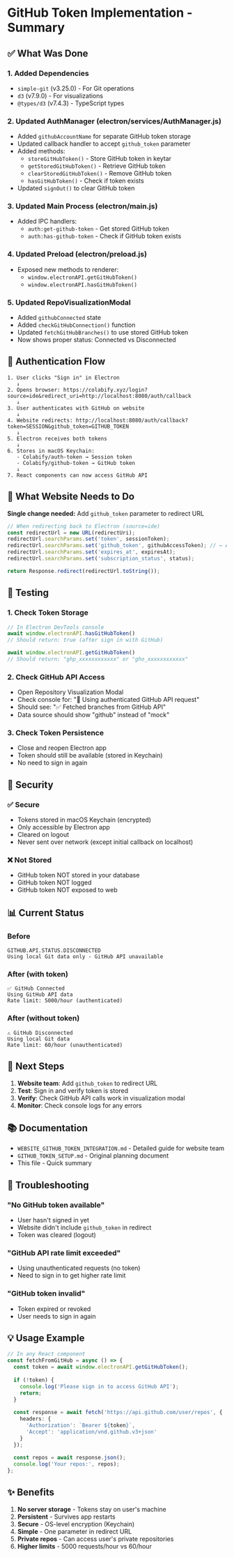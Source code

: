 # GitHub Token Implementation - Summary

## ✅ What Was Done

### 1. Added Dependencies
- `simple-git` (v3.25.0) - For Git operations
- `d3` (v7.9.0) - For visualizations
- `@types/d3` (v7.4.3) - TypeScript types

### 2. Updated AuthManager (electron/services/AuthManager.js)
- Added `githubAccountName` for separate GitHub token storage
- Updated callback handler to accept `github_token` parameter
- Added methods:
  - `storeGitHubToken()` - Store GitHub token in keytar
  - `getStoredGitHubToken()` - Retrieve GitHub token
  - `clearStoredGitHubToken()` - Remove GitHub token
  - `hasGitHubToken()` - Check if token exists
- Updated `signOut()` to clear GitHub token

### 3. Updated Main Process (electron/main.js)
- Added IPC handlers:
  - `auth:get-github-token` - Get stored GitHub token
  - `auth:has-github-token` - Check if GitHub token exists

### 4. Updated Preload (electron/preload.js)
- Exposed new methods to renderer:
  - `window.electronAPI.getGitHubToken()`
  - `window.electronAPI.hasGitHubToken()`

### 5. Updated RepoVisualizationModal
- Added `githubConnected` state
- Added `checkGitHubConnection()` function
- Updated `fetchGitHubBranches()` to use stored GitHub token
- Now shows proper status: Connected vs Disconnected

## 🔄 Authentication Flow

```
1. User clicks "Sign in" in Electron
   ↓
2. Opens browser: https://colabify.xyz/login?source=ide&redirect_uri=http://localhost:8080/auth/callback
   ↓
3. User authenticates with GitHub on website
   ↓
4. Website redirects: http://localhost:8080/auth/callback?token=SESSION&github_token=GITHUB_TOKEN
   ↓
5. Electron receives both tokens
   ↓
6. Stores in macOS Keychain:
   - Colabify/auth-token → Session token
   - Colabify/github-token → GitHub token
   ↓
7. React components can now access GitHub API
```

## 📝 What Website Needs to Do

**Single change needed:** Add `github_token` parameter to redirect URL

```javascript
// When redirecting back to Electron (source=ide)
const redirectUrl = new URL(redirectUri);
redirectUrl.searchParams.set('token', sessionToken);
redirectUrl.searchParams.set('github_token', githubAccessToken); // ← ADD THIS
redirectUrl.searchParams.set('expires_at', expiresAt);
redirectUrl.searchParams.set('subscription_status', status);

return Response.redirect(redirectUrl.toString());
```

## 🧪 Testing

### 1. Check Token Storage
```javascript
// In Electron DevTools console
await window.electronAPI.hasGitHubToken()
// Should return: true (after sign in with GitHub)

await window.electronAPI.getGitHubToken()
// Should return: "ghp_xxxxxxxxxxxx" or "gho_xxxxxxxxxxxx"
```

### 2. Check GitHub API Access
- Open Repository Visualization Modal
- Check console for: "🔐 Using authenticated GitHub API request"
- Should see: "✅ Fetched branches from GitHub API"
- Data source should show "github" instead of "mock"

### 3. Check Token Persistence
- Close and reopen Electron app
- Token should still be available (stored in Keychain)
- No need to sign in again

## 🔐 Security

### ✅ Secure
- Tokens stored in macOS Keychain (encrypted)
- Only accessible by Electron app
- Cleared on logout
- Never sent over network (except initial callback on localhost)

### ❌ Not Stored
- GitHub token NOT stored in your database
- GitHub token NOT logged
- GitHub token NOT exposed to web

## 📊 Current Status

### Before
```
GITHUB.API.STATUS.DISCONNECTED
Using local Git data only - GitHub API unavailable
```

### After (with token)
```
✅ GitHub Connected
Using GitHub API data
Rate limit: 5000/hour (authenticated)
```

### After (without token)
```
⚠️ GitHub Disconnected
Using local Git data
Rate limit: 60/hour (unauthenticated)
```

## 🚀 Next Steps

1. **Website team**: Add `github_token` to redirect URL
2. **Test**: Sign in and verify token is stored
3. **Verify**: Check GitHub API calls work in visualization modal
4. **Monitor**: Check console logs for any errors

## 📚 Documentation

- `WEBSITE_GITHUB_TOKEN_INTEGRATION.md` - Detailed guide for website team
- `GITHUB_TOKEN_SETUP.md` - Original planning document
- This file - Quick summary

## 🐛 Troubleshooting

### "No GitHub token available"
- User hasn't signed in yet
- Website didn't include `github_token` in redirect
- Token was cleared (logout)

### "GitHub API rate limit exceeded"
- Using unauthenticated requests (no token)
- Need to sign in to get higher rate limit

### "GitHub token invalid"
- Token expired or revoked
- User needs to sign in again

## 💡 Usage Example

```typescript
// In any React component
const fetchFromGitHub = async () => {
  const token = await window.electronAPI.getGitHubToken();
  
  if (!token) {
    console.log('Please sign in to access GitHub API');
    return;
  }
  
  const response = await fetch('https://api.github.com/user/repos', {
    headers: {
      'Authorization': `Bearer ${token}`,
      'Accept': 'application/vnd.github.v3+json'
    }
  });
  
  const repos = await response.json();
  console.log('Your repos:', repos);
};
```

## ✨ Benefits

1. **No server storage** - Tokens stay on user's machine
2. **Persistent** - Survives app restarts
3. **Secure** - OS-level encryption (Keychain)
4. **Simple** - One parameter in redirect URL
5. **Private repos** - Can access user's private repositories
6. **Higher limits** - 5000 requests/hour vs 60/hour
